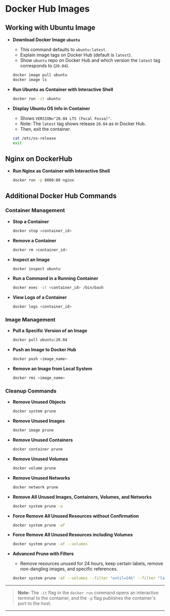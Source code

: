# Docker Hub Images

## Working with Ubuntu Image

- **Download Docker Image `ubuntu`**

  - This command defaults to `ubuntu:latest`.
  - Explain image tags on Docker Hub (default is `latest`).
  - Show `ubuntu` repo on Docker Hub and which version the `latest` tag corresponds to (`20.04`).

  ```bash
  docker image pull ubuntu
  docker image ls
  ```

- **Run Ubuntu as Container with Interactive Shell**

  ```bash
  docker run -it ubuntu
  ```

- **Display Ubuntu OS Info in Container**

  - Shows `VERSION="20.04 LTS (Focal Fossa)"`.
  - Note: The `latest` tag shows release `20.04` as in Docker Hub.
  - Then, exit the container.

  ```bash
  cat /etc/os-release
  exit
  ```

## Nginx on DockerHub

- **Run Nginx as Container with Interactive Shell**

  ```bash
  docker run -p 8080:80 nginx
  ```

## Additional Docker Hub Commands

### Container Management

- **Stop a Container**

  ```bash
  docker stop <container_id>
  ```

- **Remove a Container**

  ```bash
  docker rm <container_id>
  ```

- **Inspect an Image**

  ```bash
  docker inspect ubuntu
  ```

- **Run a Command in a Running Container**

  ```bash
  docker exec -it <container_id> /bin/bash
  ```

- **View Logs of a Container**

  ```bash
  docker logs <container_id>
  ```

### Image Management

- **Pull a Specific Version of an Image**

  ```bash
  docker pull ubuntu:20.04
  ```

- **Push an Image to Docker Hub**

  ```bash
  docker push <image_name>
  ```

- **Remove an Image from Local System**

  ```bash
  docker rmi <image_name>
  ```

### Cleanup Commands

- **Remove Unused Objects**

  ```bash
  docker system prune
  ```

- **Remove Unused Images**

  ```bash
  docker image prune
  ```

- **Remove Unused Containers**

  ```bash
  docker container prune
  ```

- **Remove Unused Volumes**

  ```bash
  docker volume prune
  ```

- **Remove Unused Networks**

  ```bash
  docker network prune
  ```

- **Remove All Unused Images, Containers, Volumes, and Networks**

  ```bash
  docker system prune -a
  ```

- **Force Remove All Unused Resources without Confirmation**

  ```bash
  docker system prune -af
  ```

- **Force Remove All Unused Resources including Volumes**

  ```bash
  docker system prune -af --volumes
  ```

- **Advanced Prune with Filters**

  - Remove resources unused for 24 hours, keep certain labels, remove non-dangling images, and specific references.

  ```bash
  docker system prune -af --volumes --filter "until=24h" --filter "label!=keep" --filter "dangling=false" --filter "reference!=*/*:*" --filter "reference!=<none>"
  ```

---

> **Note:** The `-it` flag in the `docker run` command opens an interactive terminal to the container, and the `-p` flag publishes the container's port to the host.

---
